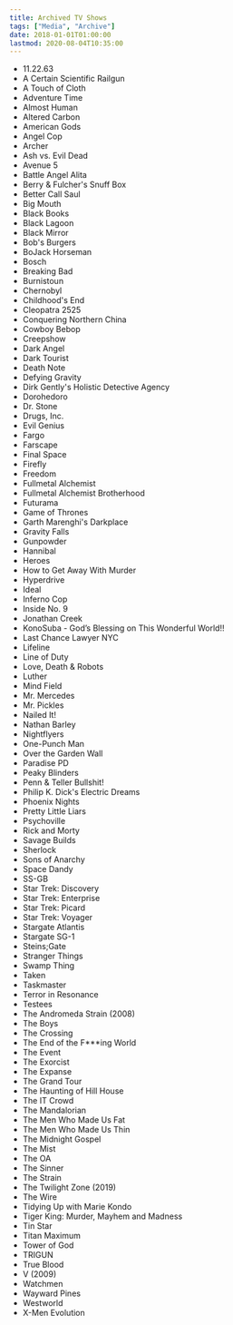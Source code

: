 ```yaml
---
title: Archived TV Shows
tags: ["Media", "Archive"]
date: 2018-01-01T01:00:00
lastmod: 2020-08-04T10:35:00
---
```


<!-- Work in Progress: Brooklyn Nine-Nine, Psycho-Pass, South Park, Star Trek Deep Space Nine, The Amazing World of Gumball, The Sinner -->
<!-- Rewatch: Farscape, Gurren Lagann, Lexx, Police Squad!, Swiss Toni, Terry Pratchett's Going Postal, The Boondocks, The Inbetweeners, True Detective -->
<!-- Abandoned: DARK, Designated Survivor, Doctor Who (2005), Fear the Walking Dead, How to Get Away with Murder, Making a Murderer, Sharp Objects, The Simpsons, The Walking Dead, Twin Peaks -->

* 11.22.63
* A Certain Scientific Railgun
* A Touch of Cloth
* Adventure Time
* Almost Human
* Altered Carbon
* American Gods
* Angel Cop
* Archer
* Ash vs. Evil Dead
* Avenue 5
* Battle Angel Alita
* Berry & Fulcher's Snuff Box
* Better Call Saul
* Big Mouth
* Black Books
* Black Lagoon
* Black Mirror
* Bob's Burgers
* BoJack Horseman
* Bosch
* Breaking Bad
* Burnistoun
* Chernobyl
* Childhood's End
* Cleopatra 2525
* Conquering Northern China
* Cowboy Bebop
* Creepshow
* Dark Angel
* Dark Tourist
* Death Note
* Defying Gravity
* Dirk Gently's Holistic Detective Agency
* Dorohedoro
* Dr. Stone
* Drugs, Inc.
* Evil Genius
* Fargo
* Farscape
* Final Space
* Firefly
* Freedom
* Fullmetal Alchemist
* Fullmetal Alchemist Brotherhood
* Futurama
* Game of Thrones
* Garth Marenghi's Darkplace
* Gravity Falls
* Gunpowder
* Hannibal
* Heroes
* How to Get Away With Murder
* Hyperdrive
* Ideal
* Inferno Cop
* Inside No. 9
* Jonathan Creek
* KonoSuba - God’s Blessing on This Wonderful World!!
* Last Chance Lawyer NYC
* Lifeline
* Line of Duty
* Love, Death & Robots
* Luther
* Mind Field
* Mr. Mercedes
* Mr. Pickles
* Nailed It!
* Nathan Barley
* Nightflyers
* One-Punch Man
* Over the Garden Wall
* Paradise PD
* Peaky Blinders
* Penn & Teller Bullshit!
* Philip K. Dick's Electric Dreams
* Phoenix Nights
* Pretty Little Liars
* Psychoville
* Rick and Morty
* Savage Builds
* Sherlock
* Sons of Anarchy
* Space Dandy
* SS-GB
* Star Trek: Discovery
* Star Trek: Enterprise
* Star Trek: Picard
* Star Trek: Voyager
* Stargate Atlantis
* Stargate SG-1
* Steins;Gate
* Stranger Things
* Swamp Thing
* Taken
* Taskmaster
* Terror in Resonance
* Testees
* The Andromeda Strain (2008)
* The Boys
* The Crossing
* The End of the F***ing World
* The Event
* The Exorcist
* The Expanse
* The Grand Tour
* The Haunting of Hill House
* The IT Crowd
* The Mandalorian
* The Men Who Made Us Fat
* The Men Who Made Us Thin
* The Midnight Gospel
* The Mist
* The OA
* The Sinner
* The Strain
* The Twilight Zone (2019)
* The Wire
* Tidying Up with Marie Kondo
* Tiger King: Murder, Mayhem and Madness
* Tin Star
* Titan Maximum
* Tower of God
* TRIGUN
* True Blood
* V (2009)
* Watchmen
* Wayward Pines
* Westworld
* X-Men Evolution
